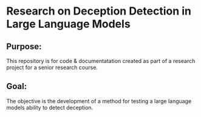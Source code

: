 # Research on Deception Detection in Large Language Models

## Purpose:
 This repository is for code & documentatation created as part of a research project for a senior research course. 
 
## Goal:
 The objective is the development of a method for testing a large language models ability to detect deception.
